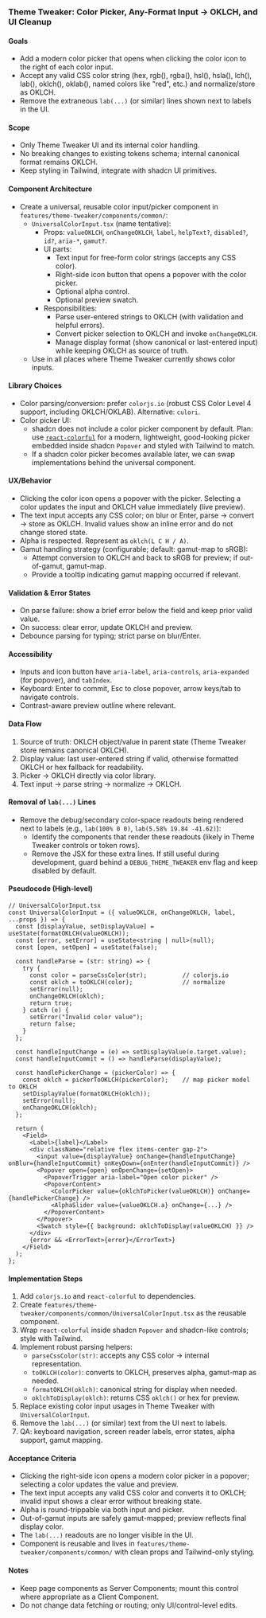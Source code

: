 ### Theme Tweaker: Color Picker, Any-Format Input → OKLCH, and UI Cleanup

#### Goals
- Add a modern color picker that opens when clicking the color icon to the right of each color input.
- Accept any valid CSS color string (hex, rgb(), rgba(), hsl(), hsla(), lch(), lab(), oklch(), oklab(), named colors like "red", etc.) and normalize/store as OKLCH.
- Remove the extraneous `lab(...)` (or similar) lines shown next to labels in the UI.

#### Scope
- Only Theme Tweaker UI and its internal color handling.
- No breaking changes to existing tokens schema; internal canonical format remains OKLCH.
- Keep styling in Tailwind, integrate with shadcn UI primitives.

#### Component Architecture
- Create a universal, reusable color input/picker component in `features/theme-tweaker/components/common/`:
  - `UniversalColorInput.tsx` (name tentative):
    - Props: `valueOKLCH`, `onChangeOKLCH`, `label`, `helpText?`, `disabled?`, `id?`, `aria-*`, `gamut?`.
    - UI parts:
      - Text input for free-form color strings (accepts any CSS color).
      - Right-side icon button that opens a popover with the color picker.
      - Optional alpha control.
      - Optional preview swatch.
    - Responsibilities:
      - Parse user-entered strings to OKLCH (with validation and helpful errors).
      - Convert picker selection to OKLCH and invoke `onChangeOKLCH`.
      - Manage display format (show canonical or last-entered input) while keeping OKLCH as source of truth.
  - Use in all places where Theme Tweaker currently shows color inputs.

#### Library Choices
- Color parsing/conversion: prefer `colorjs.io` (robust CSS Color Level 4 support, including OKLCH/OKLAB). Alternative: `culori`.
- Color picker UI:
  - shadcn does not include a color picker component by default. Plan: use [`react-colorful`](https://github.com/omgovich/react-colorful) for a modern, lightweight, good-looking picker embedded inside shadcn `Popover` and styled with Tailwind to match.
  - If a shadcn color picker becomes available later, we can swap implementations behind the universal component.

#### UX/Behavior
- Clicking the color icon opens a popover with the picker. Selecting a color updates the input and OKLCH value immediately (live preview).
- The text input accepts any CSS color; on blur or Enter, parse → convert → store as OKLCH. Invalid values show an inline error and do not change stored state.
- Alpha is respected. Represent as `oklch(L C H / A)`.
- Gamut handling strategy (configurable; default: gamut-map to sRGB):
  - Attempt conversion to OKLCH and back to sRGB for preview; if out-of-gamut, gamut-map.
  - Provide a tooltip indicating gamut mapping occurred if relevant.

#### Validation & Error States
- On parse failure: show a brief error below the field and keep prior valid value.
- On success: clear error, update OKLCH and preview.
- Debounce parsing for typing; strict parse on blur/Enter.

#### Accessibility
- Inputs and icon button have `aria-label`, `aria-controls`, `aria-expanded` (for popover), and `tabIndex`.
- Keyboard: Enter to commit, Esc to close popover, arrow keys/tab to navigate controls.
- Contrast-aware preview outline where relevant.

#### Data Flow
1. Source of truth: OKLCH object/value in parent state (Theme Tweaker store remains canonical OKLCH).
2. Display value: last user-entered string if valid, otherwise formatted OKLCH or hex fallback for readability.
3. Picker → OKLCH directly via color library.
4. Text input → parse string → normalize → OKLCH.

#### Removal of `lab(...)` Lines
- Remove the debug/secondary color-space readouts being rendered next to labels (e.g., `lab(100% 0 0)`, `lab(5.58% 19.84 -41.62)`):
  - Identify the components that render these readouts (likely in Theme Tweaker controls or token rows).
  - Remove the JSX for these extra lines. If still useful during development, guard behind a `DEBUG_THEME_TWEAKER` env flag and keep disabled by default.

#### Pseudocode (High-level)
```tsx
// UniversalColorInput.tsx
const UniversalColorInput = ({ valueOKLCH, onChangeOKLCH, label, ...props }) => {
  const [displayValue, setDisplayValue] = useState(formatOKLCH(valueOKLCH));
  const [error, setError] = useState<string | null>(null);
  const [open, setOpen] = useState(false);

  const handleParse = (str: string) => {
    try {
      const color = parseCssColor(str);          // colorjs.io
      const oklch = toOKLCH(color);              // normalize
      setError(null);
      onChangeOKLCH(oklch);
      return true;
    } catch (e) {
      setError("Invalid color value");
      return false;
    }
  };

  const handleInputChange = (e) => setDisplayValue(e.target.value);
  const handleInputCommit = () => handleParse(displayValue);

  const handlePickerChange = (pickerColor) => {
    const oklch = pickerToOKLCH(pickerColor);    // map picker model to OKLCH
    setDisplayValue(formatOKLCH(oklch));
    setError(null);
    onChangeOKLCH(oklch);
  };

  return (
    <Field>
      <Label>{label}</Label>
      <div className="relative flex items-center gap-2">
        <input value={displayValue} onChange={handleInputChange} onBlur={handleInputCommit} onKeyDown={onEnter(handleInputCommit)} />
        <Popover open={open} onOpenChange={setOpen}>
          <PopoverTrigger aria-label="Open color picker" />
          <PopoverContent>
            <ColorPicker value={oklchToPicker(valueOKLCH)} onChange={handlePickerChange} />
            <AlphaSlider value={valueOKLCH.a} onChange={...} />
          </PopoverContent>
        </Popover>
        <Swatch style={{ background: oklchToDisplay(valueOKLCH) }} />
      </div>
      {error && <ErrorText>{error}</ErrorText>}
    </Field>
  );
};
```

#### Implementation Steps
1. Add `colorjs.io` and `react-colorful` to dependencies.
2. Create `features/theme-tweaker/components/common/UniversalColorInput.tsx` as the reusable component.
3. Wrap `react-colorful` inside shadcn `Popover` and shadcn-like controls; style with Tailwind.
4. Implement robust parsing helpers:
   - `parseCssColor(str)`: accepts any CSS color → internal representation.
   - `toOKLCH(color)`: converts to OKLCH, preserves alpha, gamut-map as needed.
   - `formatOKLCH(oklch)`: canonical string for display when needed.
   - `oklchToDisplay(oklch)`: returns CSS `oklch()` or hex for preview.
5. Replace existing color input usages in Theme Tweaker with `UniversalColorInput`.
6. Remove the `lab(...)` (or similar) text from the UI next to labels.
7. QA: keyboard navigation, screen reader labels, error states, alpha support, gamut mapping.

#### Acceptance Criteria
- Clicking the right-side icon opens a modern color picker in a popover; selecting a color updates the value and preview.
- The text input accepts any valid CSS color and converts it to OKLCH; invalid input shows a clear error without breaking state.
- Alpha is round-trippable via both input and picker.
- Out-of-gamut inputs are safely gamut-mapped; preview reflects final display color.
- The `lab(...)` readouts are no longer visible in the UI.
- Component is reusable and lives in `features/theme-tweaker/components/common/` with clean props and Tailwind-only styling.

#### Notes
- Keep page components as Server Components; mount this control where appropriate as a Client Component.
- Do not change data fetching or routing; only UI/control-level edits.

